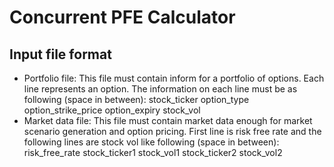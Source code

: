 # Concurrent PFE Calculator

## Input file format
* Portfolio file: 
This file must contain inform for a portfolio of options. Each line represents an option. The information on each line must be as following (space in between):
stock_ticker option_type option_strike_price option_expiry stock_vol
* Market data file:
This file must contain market data enough for market scenario generation and option pricing. First line is risk free rate and the following lines are stock vol like following (space in between):
risk_free_rate
stock_ticker1 stock_vol1
stock_ticker2 stock_vol2
